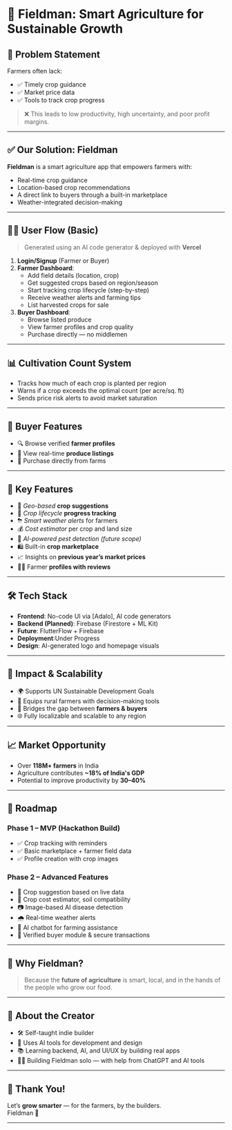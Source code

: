 # 🌾 Fieldman: Smart Agriculture for Sustainable Growth


## 🚩 Problem Statement

Farmers often lack:
- ✅ Timely crop guidance  
- ✅ Market price data  
- ✅ Tools to track crop progress  

> ❌ This leads to low productivity, high uncertainty, and poor profit margins.

---

## ✅ Our Solution: Fieldman

**Fieldman** is a smart agriculture app that empowers farmers with:
- Real-time crop guidance  
- Location-based crop recommendations  
- A direct link to buyers through a built-in marketplace  
- Weather-integrated decision-making  

---

## 👩‍🌾 User Flow (Basic)

> Generated using an AI code generator & deployed with **Vercel**

1. **Login/Signup** (Farmer or Buyer)
2. **Farmer Dashboard**:
   - Add field details (location, crop)
   - Get suggested crops based on region/season
   - Start tracking crop lifecycle (step-by-step)
   - Receive weather alerts and farming tips
   - List harvested crops for sale
3. **Buyer Dashboard**:
   - Browse listed produce
   - View farmer profiles and crop quality
   - Purchase directly — no middlemen

---

## 📊 Cultivation Count System

- Tracks how much of each crop is planted per region  
- Warns if a crop exceeds the optimal count (per acre/sq. ft)  
- Sends price risk alerts to avoid market saturation  

---

## 🛒 Buyer Features

- 🔍 Browse verified **farmer profiles**
- 🥕 View real-time **produce listings**
- 💸 Purchase directly from farms

---

## 🔑 Key Features

- 📍 *Geo-based* **crop suggestions**  
- 📅 *Crop lifecycle* **progress tracking**  
- ⛈ *Smart weather alerts* for farmers  
- 💰 *Cost estimator* per crop and land size  
- 🐛 *AI-powered pest detection* *(future scope)*  
- 🛍 Built-in **crop marketplace**  
- 📈 Insights on **previous year’s market prices**  
- 🧑‍🌾 Farmer **profiles with reviews**

---

## 🛠 Tech Stack

- **Frontend**: No-code UI via [Adalo], AI code generators  
- **Backend (Planned)**: Firebase (Firestore + ML Kit)  
- **Future**: FlutterFlow + Firebase  
- **Deployment**:Under Progress
- **Design**: AI-generated logo and homepage visuals  

---

## 🌱 Impact & Scalability

- 🌍 Supports UN Sustainable Development Goals  
- 🚜 Equips rural farmers with decision-making tools  
- 🛒 Bridges the gap between **farmers & buyers**  
- 🌐 Fully localizable and scalable to any region

---

## 📈 Market Opportunity

- Over **118M+ farmers** in India  
- Agriculture contributes **~18% of India's GDP**  
- Potential to improve productivity by **30–40%**

---

## 🧭 Roadmap

### Phase 1 – MVP (Hackathon Build)
- ✅ Crop tracking with reminders  
- ✅ Basic marketplace + farmer field data  
- ✅ Profile creation with crop images

### Phase 2 – Advanced Features
- 📍 Crop suggestion based on live data  
- 🧾 Crop cost estimator, soil compatibility  
- 📷 Image-based AI disease detection  
- 🌧 Real-time weather alerts  
- 💬 AI chatbot for farming assistance  
- 🔐 Verified buyer module & secure transactions  

---

## 💬 Why Fieldman?

> Because the **future of agriculture** is smart, local, and in the hands of the people who grow our food.

---

## 🙋 About the Creator

- 🛠 Self-taught indie builder
- 🤖 Uses AI tools for development and design
- 📚 Learning backend, AI, and UI/UX by building real apps
- 👨‍💻 Building Fieldman solo — with help from ChatGPT and AI tools

---



## 🙏 Thank You!

Let’s **grow smarter** — for the farmers, by the builders.  
Fieldman 🌱

---


<!---
thebuildercore/thebuildercore is a ✨ special ✨ repository because its `README.md` (this file) appears on your GitHub profile.
You can click the Preview link to take a look at your changes.
--->
